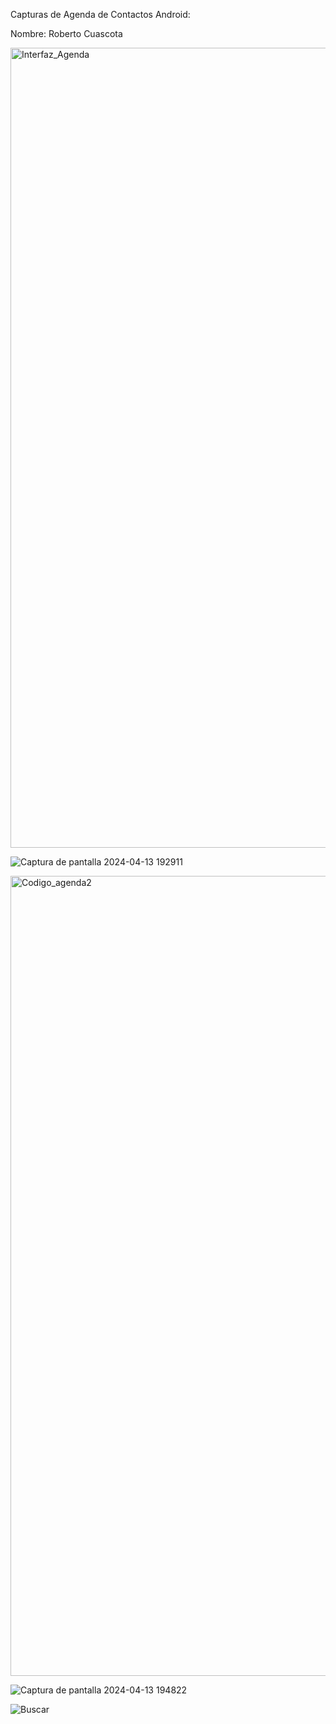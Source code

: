 Capturas de Agenda de Contactos Android:

Nombre: Roberto Cuascota

<img width="1280" alt="Interfaz_Agenda" src="https://github.com/RobertoCCP/AppUTNAgendaContactos_CuascotaRoberto/assets/138709561/26e17ebd-378e-497d-a402-4a6612bd395b">

![Captura de pantalla 2024-04-13 192911](https://github.com/RobertoCCP/AppUTNAgendaContactos_CuascotaRoberto/assets/138709561/6e8f19b4-7f40-414f-aac4-82e03927d241)

<img width="1280" alt="Codigo_agenda2" src="https://github.com/RobertoCCP/AppUTNAgendaContactos_CuascotaRoberto/assets/138709561/56f4df70-5c49-48b2-b918-f09ffaba385e">

![Captura de pantalla 2024-04-13 194822](https://github.com/RobertoCCP/AppUTNAgendaContactos_CuascotaRoberto/assets/138709561/673b73e5-0bde-464d-85e9-ed0e938bff21)

![Buscar](https://github.com/RobertoCCP/AppUTNAgendaContactos_CuascotaRoberto/assets/138709561/4dd45f68-0082-4e2c-9bc3-866558f66b7d)
